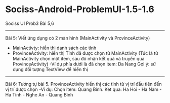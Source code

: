 # Sociss-Android-ProblemUI-1.5-1.6
Sociss UI Prob3 Bài 5,6
*********************************************************************
Bài 5: ​Viết ứng dụng có 2 màn hình (MainActivity và ProvinceActivity)
- MainActivty: hiển thị danh sách các tỉnh
- ProvinceActivity: hiển thị Tỉnh đã được chọn từ MainActivity (Tức là từ
MainActivity chọn một item, sau đó nhận kết quả và truyền qua
ProvinceActivity)
-Ví dụ phía dưới là đã chọn item: Da Nang
Gợi ý: sử dụng đối tượng TextView ​để hiển thị
*********************************************************************
Bài 6: ​Tương tự bài 5. ProvinceActivity hiển thị các tỉnh từ vị trí đầu 
tiên đến vị trí được chọn
-Ví dụ: Chọn item: Quang Binh.
Ket qua: Ha Hoi - Ha Nam - Ha Tinh - Nghe An - Quang Binh
